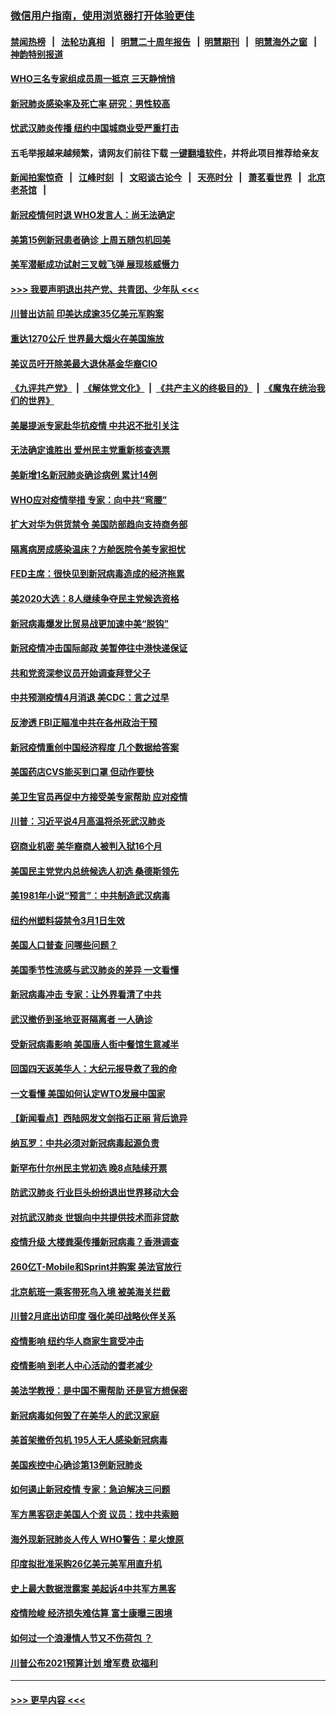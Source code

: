 ### [微信用户指南，使用浏览器打开体验更佳](https://github.com/gfw-breaker/banned-news1/blob/master/indexes/wechat-guide.md?t=0)
#### [禁闻热榜](热点新闻.md?t=0)  &nbsp;&nbsp;|&nbsp;&nbsp; [法轮功真相](https://github.com/gfw-breaker/truth/blob/master/README.md?t=0) &nbsp;&nbsp;|&nbsp;&nbsp; [明慧二十周年报告](https://github.com/gfw-breaker/mh-reports/blob/master/README.md?t=0) &nbsp;&nbsp;|&nbsp;&nbsp;[明慧期刊](https://github.com/gfw-breaker/mh-qikan) &nbsp;&nbsp;|&nbsp;&nbsp; [明慧海外之窗](https://github.com/gfw-breaker/mh-news/blob/master/README.md?t=0) &nbsp;&nbsp;|&nbsp;&nbsp; [神韵特别报道](https://github.com/gfw-breaker/mh-news/blob/master/shenyun.md?t=0)
#### [WHO三名专家组成员周一抵京 三天静悄悄](../pages/nsc412/n11866947.md?t=02140244) 
#### [新冠肺炎感染率及死亡率 研究：男性较高](../pages/nsc412/n11866956.md?t=02140244) 
#### [忧武汉肺炎传播 纽约中国城商业受严重打击](../pages/nsc412/n11866902.md?t=02140244) 
#### 五毛举报越来越频繁，请网友们前往下载 [一键翻墙软件](https://github.com/gfw-breaker/ssr-accounts)，并将此项目推荐给亲友
#### [新闻拍案惊奇](https://github.com/gfw-breaker/banned-news1/blob/master/pages/link4.md) &nbsp;&nbsp;|&nbsp;&nbsp; [江峰时刻](https://github.com/gfw-breaker/banned-news1/blob/master/pages/link4.md) &nbsp;&nbsp;|&nbsp;&nbsp; [文昭谈古论今](https://github.com/gfw-breaker/banned-news1/blob/master/pages/link4.md) &nbsp;&nbsp;|&nbsp;&nbsp; [天亮时分](https://github.com/gfw-breaker/banned-news1/blob/master/pages/link4.md) &nbsp;&nbsp;|&nbsp;&nbsp; [萧茗看世界](https://github.com/gfw-breaker/banned-news1/blob/master/pages/link4.md) &nbsp;&nbsp;|&nbsp;&nbsp; [北京老茶馆](https://github.com/gfw-breaker/banned-news1/blob/master/pages/link4.md) &nbsp;&nbsp;|&nbsp;&nbsp; 
#### [新冠疫情何时退 WHO发言人：尚无法确定](../pages/nsc412/n11866864.md?t=02140244) 
#### [美第15例新冠患者确诊 上周五随包机回美](../pages/nsc412/n11866852.md?t=02140244) 
#### [美军潜艇成功试射三叉戟飞弹 展现核威慑力](../pages/nsc412/n11866046.md?t=02140244) 
#### [>>> 我要声明退出共产党、共青团、少年队 <<<](https://github.com/begood0513/goodnews/blob/master/quit/letter.md) 
#### [川普出访前 印美达成逾35亿美元军购案](../pages/nsc412/n11865444.md?t=02140244) 
#### [重达1270公斤 世界最大烟火在美国施放](../pages/nsc412/n11865198.md?t=02140244) 
#### [美议员吁开除美最大退休基金华裔CIO](../pages/nsc412/n11865230.md?t=02140244) 
#### [《九评共产党》](https://github.com/begood0513/9ping.md/blob/master/README.md) &nbsp;|&nbsp; [《解体党文化》](../../../../jtdwh.md/blob/master/README.md)  &nbsp;|&nbsp; [《共产主义的终极目的》](../../../../gczydzjmd.md/blob/master/README.md) &nbsp;|&nbsp; [《魔鬼在统治我们的世界》](../../../../mgztzwmdsj.md/blob/master/README.md) 
#### [美屡提派专家赴华抗疫情 中共迟不批引关注](../pages/nsc412/n11864719.md?t=02140244) 
#### [无法确定谁胜出 爱州民主党重新核查选票](../pages/nsc412/n11864830.md?t=02140244) 
#### [美新增1名新冠肺炎确诊病例 累计14例](../pages/nsc412/n11864893.md?t=02140244) 
#### [WHO应对疫情举措 专家：向中共“弯腰”](../pages/nsc412/n11864727.md?t=02140244) 
#### [扩大对华为供货禁令 美国防部趋向支持商务部](../pages/nsc412/n11864773.md?t=02140244) 
#### [隔离病房成感染温床？方舱医院令美专家担忧](../pages/nsc412/n11864575.md?t=02140244) 
#### [FED主席：很快见到新冠病毒造成的经济拖累](../pages/nsc412/n11864507.md?t=02140244) 
#### [美2020大选：8人继续争夺民主党候选资格](../pages/nsc412/n11864327.md?t=02140244) 
#### [新冠病毒爆发比贸易战更加速中美“脱钩”](../pages/nsc412/n11864470.md?t=02140244) 
#### [新冠疫情冲击国际邮政 美暂停往中港快递保证](../pages/nsc412/n11864207.md?t=02140244) 
#### [共和党资深参议员开始调查拜登父子](../pages/nsc412/n11863984.md?t=02140244) 
#### [中共预测疫情4月消退 美CDC：言之过早](../pages/nsc412/n11864310.md?t=02140244) 
#### [反渗透 FBI正瞄准中共在各州政治干预](../pages/nsc412/n11864300.md?t=02140244) 
#### [新冠疫情重创中国经济程度 几个数据给答案](../pages/nsc412/n11864203.md?t=02140244) 
#### [美国药店CVS能买到口罩 但动作要快](../pages/nsc412/n11862438.md?t=02140244) 
#### [美卫生官员再促中方接受美专家帮助 应对疫情](../pages/nsc412/n11864043.md?t=02140244) 
#### [川普：习近平说4月高温将杀死武汉肺炎](../pages/nsc412/n11860814.md?t=02140244) 
#### [窃商业机密 美华裔商人被判入狱16个月](../pages/nsc412/n11863911.md?t=02140244) 
#### [美国民主党党内总统候选人初选 桑德斯领先](../pages/nsc412/n11863475.md?t=02140244) 
#### [美1981年小说“预言”：中共制造武汉病毒](../pages/nsc412/n11863306.md?t=02140244) 
#### [纽约州塑料袋禁令3月1日生效](../pages/nsc412/n11862832.md?t=02140244) 
#### [美国人口普查  问哪些问题？](../pages/nsc412/n11862808.md?t=02140244) 
#### [美国季节性流感与武汉肺炎的差异 一文看懂](../pages/nsc412/n11862428.md?t=02140244) 
#### [新冠病毒冲击 专家：让外界看清了中共](../pages/nsc412/n11862280.md?t=02140244) 
#### [武汉撤侨到圣地亚哥隔离者 一人确诊](../pages/nsc412/n11862460.md?t=02140244) 
#### [受新冠病毒影响 美国唐人街中餐馆生意减半](../pages/nsc412/n11861940.md?t=02140244) 
#### [回国四天返美华人：大纪元报导救了我的命](../pages/nsc412/n11862181.md?t=02140244) 
#### [一文看懂 美国如何认定WTO发展中国家](../pages/nsc412/n11862051.md?t=02140244) 
#### [【新闻看点】西陆网发文剑指石正丽 背后诡异](../pages/nsc412/n11861792.md?t=02140244) 
#### [纳瓦罗：中共必须对新冠病毒起源负责](../pages/nsc412/n11861810.md?t=02140244) 
#### [新罕布什尔州民主党初选 晚8点陆续开票](../pages/nsc412/n11861872.md?t=02140244) 
#### [防武汉肺炎 行业巨头纷纷退出世界移动大会](../pages/nsc412/n11861795.md?t=02140244) 
#### [对抗武汉肺炎 世银向中共提供技术而非贷款](../pages/nsc412/n11861652.md?t=02140244) 
#### [疫情升级 大楼粪渠传播新冠病毒？香港调查](../pages/nsc412/n11861556.md?t=02140244) 
#### [260亿T-Mobile和Sprint并购案 美法官放行](../pages/nsc412/n11861511.md?t=02140244) 
#### [北京航班一乘客带死鸟入境 被美海关拦截](../pages/nsc412/n11861317.md?t=02140244) 
#### [川普2月底出访印度 强化美印战略伙伴关系](../pages/nsc412/n11860557.md?t=02140244) 
#### [疫情影响  纽约华人商家生意受冲击](../pages/nsc412/n11860284.md?t=02140244) 
#### [疫情影响  到老人中心活动的耆老减少](../pages/nsc412/n11860199.md?t=02140244) 
#### [美法学教授：是中国不需帮助 还是官方想保密](../pages/nsc412/n11859492.md?t=02140244) 
#### [新冠病毒如何毁了在美华人的武汉家庭](../pages/nsc412/n11859524.md?t=02140244) 
#### [美首架撤侨包机 195人无人感染新冠病毒](../pages/nsc412/n11859908.md?t=02140244) 
#### [美国疾控中心确诊第13例新冠肺炎](../pages/nsc412/n11859966.md?t=02140244) 
#### [如何遏止新冠疫情 专家：急迫解决三问题](../pages/nsc412/n11859685.md?t=02140244) 
#### [军方黑客窃走美国人个资 议员：找中共索赔](../pages/nsc412/n11859371.md?t=02140244) 
#### [海外现新冠肺炎人传人 WHO警告：星火燎原](../pages/nsc412/n11859252.md?t=02140244) 
#### [印度拟批准采购26亿美元美军用直升机](../pages/nsc412/n11859143.md?t=02140244) 
#### [史上最大数据泄露案 美起诉4中共军方黑客](../pages/nsc412/n11859115.md?t=02140244) 
#### [疫情险峻 经济损失难估算 富士康曝三困境](../pages/nsc412/n11859120.md?t=02140244) 
#### [如何过一个浪漫情人节又不伤荷包 ？](../pages/nsc412/n11858969.md?t=02140244) 
#### [川普公布2021预算计划 增军费 砍福利](../pages/nsc412/n11859012.md?t=02140244) 

----
#### [ >>> 更早内容 <<< ](../indexes/nsc412-earlier.md)
